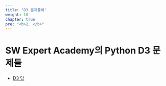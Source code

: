 ```yaml
---
title: "D3 문제풀이"
weight: 10
chapter: true
pre: "<b>2. </b>"
---
```


# SW Expert Academy의 Python D3 문제들

- [D3 답](https://dongyeopgu.github.io/cont_2/d3/swea-d3.html)